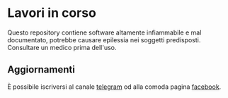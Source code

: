 # Lavori in corso

Questo repository contiene software altamente infiammabile e mal documentato, 
potrebbe causare epilessia nei soggetti predisposti. Consultare un medico prima dell'uso.


## Aggiornamenti

È possibile iscriversi al canale [telegram](https://telegram.me/matteoalessiocarrara) 
od alla comoda pagina [facebook](https://www.facebook.com/matteoalessiocarrara).

